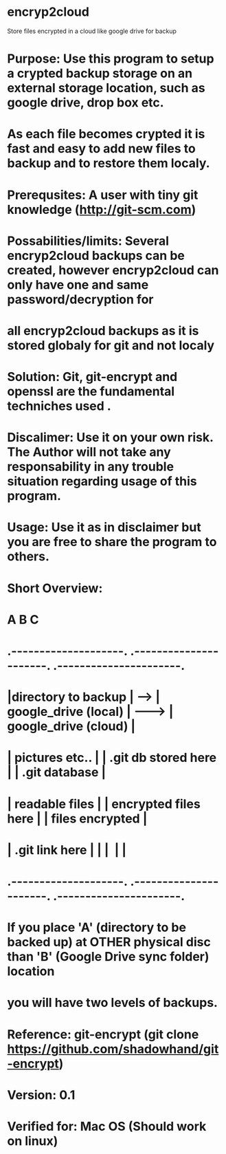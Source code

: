 encryp2cloud
============

Store files encrypted in a cloud like google drive for backup

# Purpose:  Use this program to setup a crypted backup storage on an external storage location, such as google drive, drop box etc.
#           As each file becomes crypted it is fast and easy to add new files to backup and to restore them localy.
#
# Prerequsites: A user with tiny git knowledge (http://git-scm.com)
#
# Possabilities/limits: Several encryp2cloud backups can be created, however encryp2cloud can only have one and same password/decryption for 
#                       all encryp2cloud backups as it is stored globaly for git and not localy 
#
# Solution: Git, git-encrypt and openssl are the fundamental techniches used .
#
# Discalimer: Use it on your own risk. The Author will not take any responsability in any trouble situation regarding usage of this program.
#
# Usage: Use it as in disclaimer but you are free to share the program to others.
#
# Short Overview: 
#             A                          B                                   C
#     .--------------------.       .----------------------.           .----------------------.
#     |directory to backup |  -->  | google_drive (local) |   --->    | google_drive (cloud) | 
#     | pictures etc..     |       | .git db stored here  |           | .git database        |
#     | readable files     |       | encrypted files here |           | files encrypted      |
#     | .git link here     |       |                      |           |                      |
#     .--------------------.       .----------------------.           .----------------------.
# 
#  If you place 'A' (directory to be backed up) at OTHER physical disc than 'B' (Google Drive sync folder) location
#  you will have two levels of backups. 
#  
# Reference:  git-encrypt (git clone https://github.com/shadowhand/git-encrypt)
#
# Version: 0.1
#
# Verified for: Mac OS (Should work on linux)
